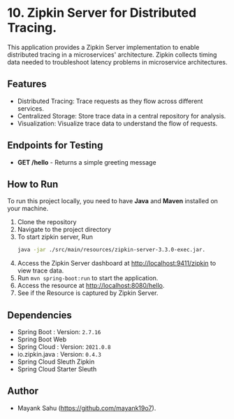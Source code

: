 # 10. Zipkin Server for Distributed Tracing.

This application provides a Zipkin Server implementation to enable distributed tracing in a microservices' architecture.
Zipkin collects timing data needed to troubleshoot latency problems in microservice architectures.

## Features

* Distributed Tracing: Trace requests as they flow across different services.
* Centralized Storage: Store trace data in a central repository for analysis.
* Visualization: Visualize trace data to understand the flow of requests.

## Endpoints for Testing

* **GET /hello** - Returns a simple greeting message

## How to Run

To run this project locally, you need to have **Java** and **Maven** installed on your machine.

1. Clone the repository
2. Navigate to the project directory
3. To start zipkin server, Run 
   ```sh 
   java -jar ./src/main/resources/zipkin-server-3.3.0-exec.jar.
   ```
4. Access the Zipkin Server dashboard at [http://localhost:9411/zipkin](http://localhost:9411/zipkin) to view trace data.
5. Run `mvn spring-boot:run` to start the application.
6. Access the resource at [http://localhost:8080/hello](http://localhost:8080/hello).
7. See if the Resource is captured by Zipkin Server.

## Dependencies

- Spring Boot : Version: `2.7.16`
- Spring Boot Web
- Spring Cloud : Version: `2021.0.8`
- io.zipkin.java : Version: `0.4.3`
- Spring Cloud Sleuth Zipkin
- Spring Cloud Starter Sleuth

## Author

- Mayank Sahu (https://github.com/mayank19o7).